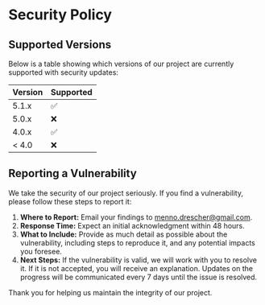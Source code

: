 # Security Policy

## Supported Versions

Below is a table showing which versions of our project are currently supported with security updates:

| Version | Supported          |
| ------- | ------------------ |
| 5.1.x   | ✅                |
| 5.0.x   | ❌                |
| 4.0.x   | ✅                |
| < 4.0   | ❌                |

## Reporting a Vulnerability

We take the security of our project seriously. If you find a vulnerability, please follow these steps to report it:

1. **Where to Report:** Email your findings to [menno.drescher@gmail.com](mailto:menno.drescher@gmail.com). 
2. **Response Time:** Expect an initial acknowledgment within 48 hours.
3. **What to Include:** Provide as much detail as possible about the vulnerability, including steps to reproduce it, and any potential impacts you foresee.
4. **Next Steps:** If the vulnerability is valid, we will work with you to resolve it. If it is not accepted, you will receive an explanation. Updates on the progress will be communicated every 7 days until the issue is resolved.

Thank you for helping us maintain the integrity of our project.
